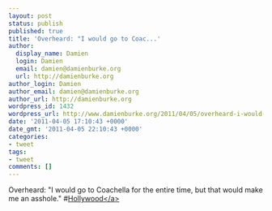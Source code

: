 ```yaml
---
layout: post
status: publish
published: true
title: 'Overheard: "I would go to Coac...'
author:
  display_name: Damien
  login: Damien
  email: damien@damienburke.org
  url: http://damienburke.org
author_login: Damien
author_email: damien@damienburke.org
author_url: http://damienburke.org
wordpress_id: 1432
wordpress_url: http://www.damienburke.org/2011/04/05/overheard-i-would-go-to-coac/
date: '2011-04-05 17:10:43 +0000'
date_gmt: '2011-04-05 22:10:43 +0000'
categories:
- tweet
tags:
- tweet
comments: []
---
```

<p>Overheard: "I would go to Coachella for the entire time, but that would make me an asshole." #<a href="http:&#47;&#47;search.twitter.com&#47;search?q=%23Hollywood" class="aktt_hashtag">Hollywood<&#47;a></p>

